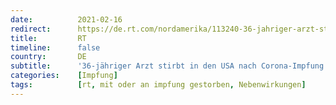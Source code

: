 ```yaml
---
date:          2021-02-16
redirect:      https://de.rt.com/nordamerika/113240-36-jahriger-arzt-stirbt-in/
title:         RT
timeline:      false
country:       DE
subtitle:      '36-jähriger Arzt stirbt in den USA nach Corona-Impfung: Autopsie soll Todesursache klären'
categories:    [Impfung]
tags:          [rt, mit oder an impfung gestorben, Nebenwirkungen]
---
```


